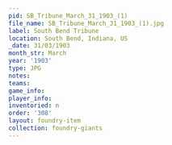 ```yaml
---
pid: SB_Tribune_March_31_1903_(1)
file_name: SB_Tribune_March_31_1903_(1).jpg
label: South Bend Tribune
location: South Bend, Indiana, US
_date: 31/03/1903
month_str: March
year: '1903'
type: JPG
notes: 
teams: 
game_info: 
player_info: 
inventoried: n
order: '308'
layout: foundry-item
collection: foundry-giants
---
```

